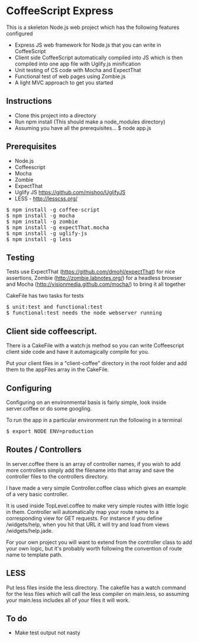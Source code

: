 # CoffeeScript Express

This is a skeleton Node.js web project which has the following features configured

- Express JS web framework for Node.js that you can write in CoffeeScript
- Client side CoffeeScript automatically compiled into JS which is then compiled into one app file with Uglify.js minification
- Unit testing of CS code with Mocha and ExpectThat
- Functional test of web pages using Zombie.js
- A light MVC approach to get you started

## Instructions
- Clone this project into a directory
- Run npm install (This should make a node_modules directory)
- Assuming you have all the prerequisites...
	$ node app.js

## Prerequisites
- Node.js 
- Coffeescript
- Mocha
- Zombie
- ExpectThat
- Uglify JS https://github.com/mishoo/UglifyJS
- LESS - http://lesscss.org/

<pre>
$ npm install -g coffee-script
$ npm install -g mocha
$ npm install -g zombie
$ npm install -g expectThat.mocha
$ npm install -g uglify-js
$ npm install -g less
</pre>

## Testing
Tests use ExpectThat (https://github.com/dmohl/expectThat) for nice assertions, Zombie (http://zombie.labnotes.org/) for a headless browser and Mocha (http://visionmedia.github.com/mocha/) to bring it all together

CakeFile has two tasks for tests

<pre>
$ unit:test and functional:test
$ functional:test needs the node webserver running
</pre>

## Client side coffeescript. 
There is a CakeFile with a watch:js method so you can write Coffeescript client side code and have it automagically compile for you.

Put your client files in a "client-coffee" directory in the root folder and add them to the appFiles array in the CakeFile.

## Configuring
Configuring on an environmental basis is fairly simple, look inside server.coffee or do some googling. 

To run the app in a particular environment run the following in a terminal

<pre>
$ export NODE_ENV=production
</pre>

## Routes / Controllers

In server.coffee there is an array of controller names, if you wish to add more controllers simply add the filename into that array and save the controller files to the controllers directory.

I have made a very simple Controller.coffee class which gives an example of a very basic controller. 

It is used inside TopLevel.coffee to make very simple routes with little logic in them. Controller will automatically map your route name to a corresponding view for GET requests. For instance if you define /widgets/help, when you hit that URL it will try and load from views /widgets/help.jade.

For your own project you will want to extend from the controller class to add your own logic, but it's probably worth following the convention of route name to template path. 

## LESS

Put less files inside the less directory. The cakefile has a watch command for the less files which will call the less compiler on main.less, so assuming your main.less includes all of your files it will work.

## To do
- Make test output not nasty